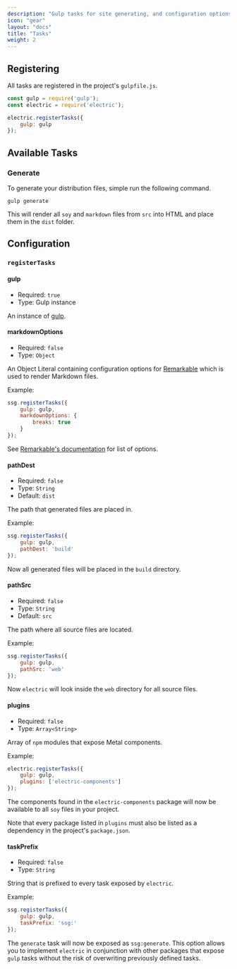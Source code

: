 ```yaml
---
description: "Gulp tasks for site generating, and configuration options."
icon: "gear"
layout: "docs"
title: "Tasks"
weight: 2
---
```


<article id="registering">

## Registering

All tasks are registered in the project's `gulpfile.js`.

```javascript
const gulp = require('gulp');
const electric = require('electric');

electric.registerTasks({
	gulp: gulp
});
```

</article>

<article id="tasks">

## Available Tasks

### Generate

To generate your distribution files, simple run the following command.

```shell
gulp generate
```

This will render all `soy` and `markdown` files from `src` into HTML and place
them in the `dist` folder.

</article>

<article id="configuration">

## Configuration

### `registerTasks`

#### gulp

- Required: `true`
- Type: Gulp instance

An instance of [gulp](http://gulpjs.com/).

#### markdownOptions

- Required: `false`
- Type: `Object`

An Object Literal containing configuration options
for [Remarkable](https://github.com/jonschlinkert/remarkable) which is
used to render Markdown files.

Example:

```javascript
ssg.registerTasks({
	gulp: gulp,
	markdownOptions: {
		breaks: true
	}
});
```

See [Remarkable's documentation](https://github.com/jonschlinkert/remarkable#options) for
list of options.

#### pathDest

- Required: `false`
- Type: `String`
- Default: `dist`

The path that generated files are placed in.

Example:

```javascript
ssg.registerTasks({
	gulp: gulp,
	pathDest: 'build'
});
```

Now all generated files will be placed in the `build` directory.

#### pathSrc

- Required: `false`
- Type: `String`
- Default: `src`

The path where all source files are located.

Example:

```javascript
ssg.registerTasks({
	gulp: gulp,
	pathSrc: 'web'
});
```

Now `electric` will look inside the `web` directory for all source files.

#### plugins

- Required: `false`
- Type: `Array<String>`

Array of `npm` modules that expose Metal components.

Example:

```javascript
electric.registerTasks({
	gulp: gulp,
	plugins: ['electric-components']
});
```

The components found in the `electric-components` package will now be available
to all `soy` files in your project.

Note that every package listed in `plugins` must also be listed as a dependency
in the project's `package.json`.

#### taskPrefix

- Required: `false`
- Type: `String`

String that is prefixed to every task exposed by `electric`.

Example:

```javascript
ssg.registerTasks({
	gulp: gulp,
	taskPrefix: 'ssg:'
});
```

The `generate` task will now be exposed as `ssg:generate`. This option allows
you to implement `electric` in conjunction with other packages that
expose `gulp` tasks without the risk of overwriting previously defined tasks.

</article>
